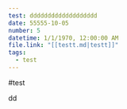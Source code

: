 ```yaml
---
test: ddddddddddddddddddd
date: 55555-10-05
number: 5
datetime: 1/1/1970, 12:00:00 AM
file.link: "[[testt.md|testt]]"
tags:
  - test
---
```

#test


dd